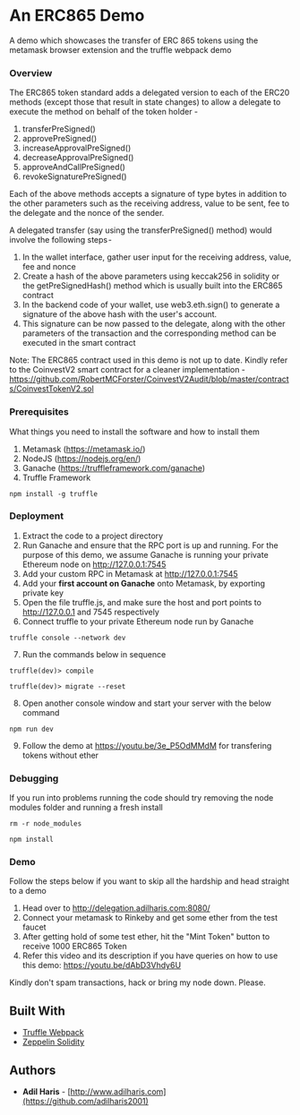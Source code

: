 # An ERC865 Demo

A demo which showcases the transfer of ERC 865 tokens using the metamask browser extension and the truffle webpack demo

### Overview

The ERC865 token standard adds a delegated version to each of the ERC20 methods (except those that result in state changes) to allow a delegate to execute the method on behalf of the token holder -
1. transferPreSigned()
2. approvePreSigned()
3. increaseApprovalPreSigned()
4. decreaseApprovalPreSigned()
5. approveAndCallPreSigned()
6. revokeSignaturePreSigned()

Each of the above methods accepts a signature of type bytes in addition to the other parameters such as the receiving address, value to be sent, fee to the delegate and the nonce of the sender.

A delegated transfer (say using the transferPreSigned() method) would involve the following steps - 
1. In the wallet interface, gather user input for the receiving address, value, fee and nonce
2. Create a hash of the above parameters using keccak256 in solidity or the getPreSignedHash() method which is usually built into the ERC865 contract
3. In the backend code of your wallet, use web3.eth.sign() to generate a signature of the above hash with the user's account.
4. This signature can be now passed to the delegate, along with the other parameters of the transaction and the corresponding method can be executed in the smart contract

Note: The ERC865 contract used in this demo is not up to date. Kindly refer to the CoinvestV2 smart contract for a cleaner implementation - https://github.com/RobertMCForster/CoinvestV2Audit/blob/master/contracts/CoinvestTokenV2.sol

### Prerequisites

What things you need to install the software and how to install them

1. Metamask (https://metamask.io/)
2. NodeJS (https://nodejs.org/en/)
3. Ganache (https://truffleframework.com/ganache)
3. Truffle Framework
```
npm install -g truffle
```

### Deployment

1. Extract the code to a project directory
2. Run Ganache and ensure that the RPC port is up and running.
   For the purpose of this demo, we assume Ganache is running your private Ethereum node on http://127.0.0.1:7545
3. Add your custom RPC in Metamask at http://127.0.0.1:7545
4. Add your **first account on Ganache** onto Metamask, by exporting private key
5. Open the file truffle.js, and make sure the host and port points to http://127.0.0.1 and 7545 respectively
6. Connect truffle to your private Ethereum node run by Ganache
```
truffle console --network dev
```
7. Run the commands below in sequence
```
truffle(dev)> compile
```
```
truffle(dev)> migrate --reset
```
8. Open another console window and start your server with the below command
```
npm run dev
```
9. Follow the demo at https://youtu.be/3e_P5OdMMdM for transfering tokens without ether

### Debugging

If you run into problems running the code should try removing the node modules folder and running a fresh install
```
rm -r node_modules
```
```
npm install
```
### Demo

Follow the steps below if you want to skip all the hardship and head straight to a demo

1. Head over to http://delegation.adilharis.com:8080/
2. Connect your metamask to Rinkeby and get some ether from the test faucet
3. After getting hold of some test ether, hit the "Mint Token" button to receive 1000 ERC865 Token
4. Refer this video and its description if you have queries on how to use this demo: https://youtu.be/dAbD3Vhdy6U

Kindly don't spam transactions, hack or bring my node down. Please.

## Built With

* [Truffle Webpack](https://github.com/trufflesuite/truffle-init-webpack)
* [Zeppelin Solidity](https://github.com/OpenZeppelin/openzeppelin-solidity/pull/741)

## Authors

* **Adil Haris** - [http://www.adilharis.com](https://github.com/adilharis2001)
